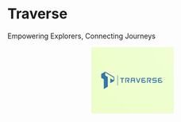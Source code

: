 # Traverse

Empowering Explorers, Connecting Journeys

<div align="center">
<img 
  src="https://github.com/traverse-xyz/.github/blob/main/assets/logo-yellow-rect.jpg" 
  style="width:33%; height:33%;"
/>
</div>
